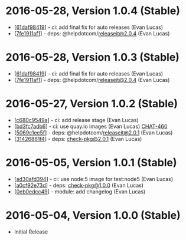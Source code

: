 # 2016-05-28, Version 1.0.4 (Stable)

* [[61daf98419](https://git.help.com/common-backend/is/commit/61daf98419)] - ci: add final fix for auto releases (Evan Lucas)
* [[7fe1911af1](https://git.help.com/common-backend/is/commit/7fe1911af1)] - deps: @helpdotcom/releaseit@2.0.4 (Evan Lucas)

# 2016-05-28, Version 1.0.3 (Stable)

* [[61daf98419](https://git.help.com/common-backend/is/commit/61daf98419)] - ci: add final fix for auto releases (Evan Lucas)
* [[7fe1911af1](https://git.help.com/common-backend/is/commit/7fe1911af1)] - deps: @helpdotcom/releaseit@2.0.4 (Evan Lucas)

# 2016-05-27, Version 1.0.2 (Stable)

* [[c680c9549a](https://git.help.com/common-backend/is/commit/c680c9549a)] - ci: add release stage (Evan Lucas)
* [[bd3fc7adb6](https://git.help.com/common-backend/is/commit/bd3fc7adb6)] - ci: use quay.io images (Evan Lucas) [CHAT-460](https://helpdotcom.atlassian.net/browse/CHAT-460)
* [[5069c1ee5f](https://git.help.com/common-backend/is/commit/5069c1ee5f)] - deps: @helpdotcom/releaseit@2.0.1 (Evan Lucas)
* [[31426861f4](https://git.help.com/common-backend/is/commit/31426861f4)] - deps: check-pkg@2.0.1 (Evan Lucas)

# 2016-05-05, Version 1.0.1 (Stable)

* [[ad30afd394](https://git.help.com/common-backend/is/commit/ad30afd394)] - ci: use node:5 image for test:node5 (Evan Lucas)
* [[a0cf92e73d](https://git.help.com/common-backend/is/commit/a0cf92e73d)] - deps: check-pkg@1.0.0 (Evan Lucas)
* [[0eb0edcc49](https://git.help.com/common-backend/is/commit/0eb0edcc49)] - module: add changelog (Evan Lucas)

# 2016-05-04, Version 1.0.0 (Stable)

* Initial Release
